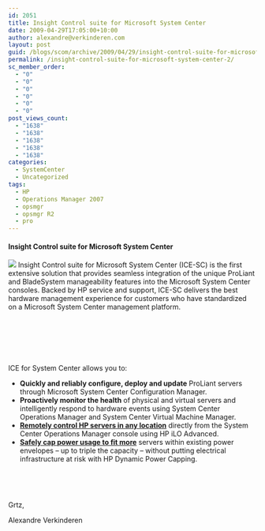 ```yaml
---
id: 2051
title: Insight Control suite for Microsoft System Center
date: 2009-04-29T17:05:00+10:00
author: alexandre@verkinderen.com
layout: post
guid: /blogs/scom/archive/2009/04/29/insight-control-suite-for-microsoft-system-center.aspx
permalink: /insight-control-suite-for-microsoft-system-center-2/
sc_member_order:
  - "0"
  - "0"
  - "0"
  - "0"
  - "0"
  - "0"
post_views_count:
  - "1638"
  - "1638"
  - "1638"
  - "1638"
  - "1638"
categories:
  - SystemCenter
  - Uncategorized
tags:
  - HP
  - Operations Manager 2007
  - opsmgr
  - opsmgr R2
  - pro
---
```

#### Insight Control suite for Microsoft System Center  
![](http://www.techlog.org/images/system_center_new.jpg) Insight Control suite for Microsoft System Center (ICE-SC) is the first extensive solution that provides seamless integration of the unique ProLiant and BladeSystem manageability features into the Microsoft System Center consoles. Backed by HP service and support, ICE-SC delivers the best hardware management experience for customers who have standardized on a Microsoft System Center management platform.

&nbsp;

&nbsp;

&nbsp;

ICE for System Center allows you to:

  * **Quickly and reliably configure, deploy and update** ProLiant servers through Microsoft System Center Configuration Manager. 
  * **Proactively monitor the health** of physical and virtual servers and intelligently respond to hardware events using System Center Operations Manager and System Center Virtual Machine Manager. 
  * **[Remotely control HP servers in any location](http://h18013.www1.hp.com/products/servers/management/remotemgmt.html)** directly from the System Center Operations Manager console using HP iLO Advanced. 
  * **[Safely cap power usage to fit more](http://h18013.www1.hp.com/products/servers/management/dynamic-power-capping/index.html)** servers within existing power envelopes &ndash; up to triple the capacity &ndash; without putting electrical infrastructure at risk with HP Dynamic Power Capping. 

&nbsp;

&nbsp;

Grtz,

Alexandre Verkinderen
